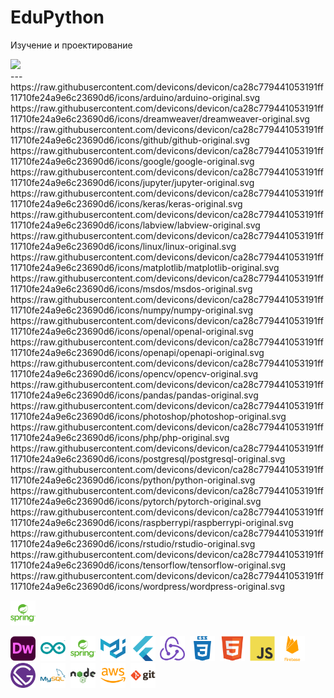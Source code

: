 # EduPython
Изучение и проектирование
<div id="header" align="left">
  <img src="https://media.giphy.com/media/Ye7UYS5NTl6arPbDw7/giphy.gif" width="100"/>
</div>
---
https://raw.githubusercontent.com/devicons/devicon/ca28c779441053191ff11710fe24a9e6c23690d6/icons/arduino/arduino-original.svg
https://raw.githubusercontent.com/devicons/devicon/ca28c779441053191ff11710fe24a9e6c23690d6/icons/dreamweaver/dreamweaver-original.svg
https://raw.githubusercontent.com/devicons/devicon/ca28c779441053191ff11710fe24a9e6c23690d6/icons/github/github-original.svg
https://raw.githubusercontent.com/devicons/devicon/ca28c779441053191ff11710fe24a9e6c23690d6/icons/google/google-original.svg
https://raw.githubusercontent.com/devicons/devicon/ca28c779441053191ff11710fe24a9e6c23690d6/icons/jupyter/jupyter-original.svg
https://raw.githubusercontent.com/devicons/devicon/ca28c779441053191ff11710fe24a9e6c23690d6/icons/keras/keras-original.svg
https://raw.githubusercontent.com/devicons/devicon/ca28c779441053191ff11710fe24a9e6c23690d6/icons/labview/labview-original.svg
https://raw.githubusercontent.com/devicons/devicon/ca28c779441053191ff11710fe24a9e6c23690d6/icons/linux/linux-original.svg
https://raw.githubusercontent.com/devicons/devicon/ca28c779441053191ff11710fe24a9e6c23690d6/icons/matplotlib/matplotlib-original.svg
https://raw.githubusercontent.com/devicons/devicon/ca28c779441053191ff11710fe24a9e6c23690d6/icons/msdos/msdos-original.svg
https://raw.githubusercontent.com/devicons/devicon/ca28c779441053191ff11710fe24a9e6c23690d6/icons/numpy/numpy-original.svg
https://raw.githubusercontent.com/devicons/devicon/ca28c779441053191ff11710fe24a9e6c23690d6/icons/openal/openal-original.svg
https://raw.githubusercontent.com/devicons/devicon/ca28c779441053191ff11710fe24a9e6c23690d6/icons/openapi/openapi-original.svg
https://raw.githubusercontent.com/devicons/devicon/ca28c779441053191ff11710fe24a9e6c23690d6/icons/opencv/opencv-original.svg
https://raw.githubusercontent.com/devicons/devicon/ca28c779441053191ff11710fe24a9e6c23690d6/icons/pandas/pandas-original.svg
https://raw.githubusercontent.com/devicons/devicon/ca28c779441053191ff11710fe24a9e6c23690d6/icons/photoshop/photoshop-original.svg
https://raw.githubusercontent.com/devicons/devicon/ca28c779441053191ff11710fe24a9e6c23690d6/icons/php/php-original.svg
https://raw.githubusercontent.com/devicons/devicon/ca28c779441053191ff11710fe24a9e6c23690d6/icons/postgresql/postgresql-original.svg
https://raw.githubusercontent.com/devicons/devicon/ca28c779441053191ff11710fe24a9e6c23690d6/icons/python/python-original.svg
https://raw.githubusercontent.com/devicons/devicon/ca28c779441053191ff11710fe24a9e6c23690d6/icons/pytorch/pytorch-original.svg
https://raw.githubusercontent.com/devicons/devicon/ca28c779441053191ff11710fe24a9e6c23690d6/icons/raspberrypi/raspberrypi-original.svg
https://raw.githubusercontent.com/devicons/devicon/ca28c779441053191ff11710fe24a9e6c23690d6/icons/rstudio/rstudio-original.svg
https://raw.githubusercontent.com/devicons/devicon/ca28c779441053191ff11710fe24a9e6c23690d6/icons/tensorflow/tensorflow-original.svg
https://raw.githubusercontent.com/devicons/devicon/ca28c779441053191ff11710fe24a9e6c23690d6/icons/wordpress/wordpress-original.svg

<img src="https://github.com/devicons/devicon/blob/master/icons/spring/spring-original-wordmark.svg" title="Spring" alt="Spring" width="40" height="40"/>&nbsp;
<div>
  <img src="https://github.com/devicons/devicon/blob/master/icons/dreamweaver/dreamweaver-original.svg" title="Java" alt="Java" width="40" height="40"/>&nbsp;
  <img src="https://github.com/devicons/devicon/blob/master/icons/arduino/arduino-original.svg" title="React" alt="React" width="40" height="40"/>&nbsp;
  <img src="https://github.com/devicons/devicon/blob/master/icons/spring/spring-original-wordmark.svg" title="Spring" alt="Spring" width="40" height="40"/>&nbsp;
  <img src="https://github.com/devicons/devicon/blob/master/icons/materialui/materialui-original.svg" title="Material UI" alt="Material UI" width="40" height="40"/>&nbsp;
  <img src="https://github.com/devicons/devicon/blob/master/icons/flutter/flutter-original.svg" title="Flutter" alt="Flutter" width="40" height="40"/>&nbsp;
  <img src="https://github.com/devicons/devicon/blob/master/icons/redux/redux-original.svg" title="Redux" alt="Redux " width="40" height="40"/>&nbsp;
  <img src="https://github.com/devicons/devicon/blob/master/icons/css3/css3-plain-wordmark.svg"  title="CSS3" alt="CSS" width="40" height="40"/>&nbsp;
  <img src="https://github.com/devicons/devicon/blob/master/icons/html5/html5-original.svg" title="HTML5" alt="HTML" width="40" height="40"/>&nbsp;
  <img src="https://github.com/devicons/devicon/blob/master/icons/javascript/javascript-original.svg" title="JavaScript" alt="JavaScript" width="40" height="40"/>&nbsp;
  <img src="https://github.com/devicons/devicon/blob/master/icons/firebase/firebase-plain-wordmark.svg" title="Firebase" alt="Firebase" width="40" height="40"/>&nbsp;
  <img src="https://github.com/devicons/devicon/blob/master/icons/gatsby/gatsby-original.svg" title="Gatsby"  alt="Gatsby" width="40" height="40"/>&nbsp;
  <img src="https://github.com/devicons/devicon/blob/master/icons/mysql/mysql-original-wordmark.svg" title="MySQL"  alt="MySQL" width="40" height="40"/>&nbsp;
  <img src="https://github.com/devicons/devicon/blob/master/icons/nodejs/nodejs-original-wordmark.svg" title="NodeJS" alt="NodeJS" width="40" height="40"/>&nbsp;
  <img src="https://github.com/devicons/devicon/blob/master/icons/amazonwebservices/amazonwebservices-plain-wordmark.svg" title="AWS" alt="AWS" width="40" height="40"/>&nbsp;
  <img src="https://github.com/devicons/devicon/blob/master/icons/git/git-original-wordmark.svg" title="Git" **alt="Git" width="40" height="40"/>
</div> 
